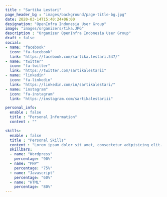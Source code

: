 ```yaml
---
title : "Sartika Lestari"
page_header_bg : "images/background/page-title-bg.jpg"
date: 2020-03-14T15:40:24+06:00
designation: "OpenInfra Indonesia User Group"
image: "images/organizers/tika.JPG"
description : "Organizer OpenInfra Indonesia User Group"
draft : false
social:
- name: "facebook"
  icon: "fa-facebook"
  link: "https://facebook.com/sartika.lestari.547/"
- name: "twitter"
  icon: "fa-twitter"
  link: "https://twitter.com/sartikalestarii"
- name: "linkedin"
  icon: "fa-linkedin"
  link: "https://linkedin.com/in/sartikalestari/"
- name: "instagram"
  icon: "fa-instagram"
  link: "https://instagram.com/sartikalestariii"

personal_info:
  enable : false
  title : "Personal Information"
  content : ""

skills:
  enable : false
  title : "Personal Skills"
  content : "Lorem ipsum dolor sit amet, consectetur adipisicing elit. Excepturi explicabo suscipit deleniti voluptatum quos nostrum iure doloremque."
  skillbars:
  - name: "Wordpress"
    percentage: "90%"
  - name: "PHP"
    percentage: "75%"
  - name: "Javascript"
    percentage: "60%"
  - name: "HTML"
    percentage: "80%"
---
```

